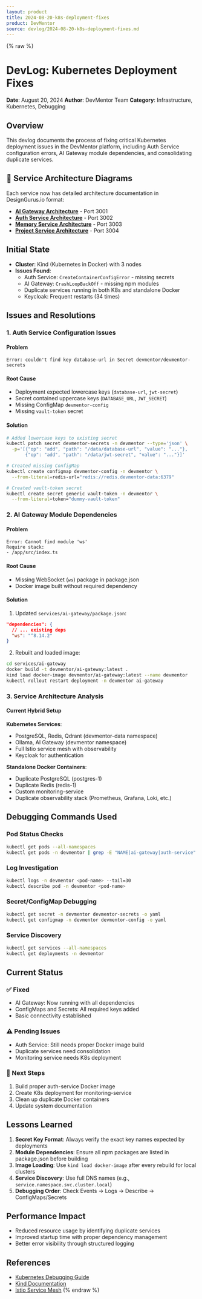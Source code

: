 ```yaml
---
layout: product
title: 2024-08-20-k8s-deployment-fixes
product: DevMentor
source: devlog/2024-08-20-k8s-deployment-fixes.md
---
```


{% raw %}
# DevLog: Kubernetes Deployment Fixes
**Date**: August 20, 2024
**Author**: DevMentor Team
**Category**: Infrastructure, Kubernetes, Debugging

## Overview
This devlog documents the process of fixing critical Kubernetes deployment issues in the DevMentor platform, including Auth Service configuration errors, AI Gateway module dependencies, and consolidating duplicate services.

## 📐 Service Architecture Diagrams
Each service now has detailed architecture documentation in DesignGurus.io format:
- **[AI Gateway Architecture](../../services/ai-gateway/docs/ai-gateway-architecture.md)** - Port 3001
- **[Auth Service Architecture](../../services/auth-service/docs/auth-service-architecture.md)** - Port 3002
- **[Memory Service Architecture](../../services/memory-service/docs/memory-service-architecture.md)** - Port 3003
- **[Project Service Architecture](../../services/project-service/docs/project-service-architecture.md)** - Port 3004

## Initial State
- **Cluster**: Kind (Kubernetes in Docker) with 3 nodes
- **Issues Found**:
  - Auth Service: `CreateContainerConfigError` - missing secrets
  - AI Gateway: `CrashLoopBackOff` - missing npm modules
  - Duplicate services running in both K8s and standalone Docker
  - Keycloak: Frequent restarts (34 times)

## Issues and Resolutions

### 1. Auth Service Configuration Issues

#### Problem
```
Error: couldn't find key database-url in Secret devmentor/devmentor-secrets
```

#### Root Cause
- Deployment expected lowercase keys (`database-url`, `jwt-secret`)
- Secret contained uppercase keys (`DATABASE_URL`, `JWT_SECRET`)
- Missing ConfigMap `devmentor-config`
- Missing `vault-token` secret

#### Solution
```bash
# Added lowercase keys to existing secret
kubectl patch secret devmentor-secrets -n devmentor --type='json' \
  -p='[{"op": "add", "path": "/data/database-url", "value": "..."}, 
       {"op": "add", "path": "/data/jwt-secret", "value": "..."}]'

# Created missing ConfigMap
kubectl create configmap devmentor-config -n devmentor \
  --from-literal=redis-url="redis://redis.devmentor-data:6379"

# Created vault-token secret
kubectl create secret generic vault-token -n devmentor \
  --from-literal=token="dummy-vault-token"
```

### 2. AI Gateway Module Dependencies

#### Problem
```
Error: Cannot find module 'ws'
Require stack:
- /app/src/index.ts
```

#### Root Cause
- Missing WebSocket (`ws`) package in package.json
- Docker image built without required dependency

#### Solution
1. Updated `services/ai-gateway/package.json`:
```json
"dependencies": {
  // ... existing deps
  "ws": "^8.14.2"
}
```

2. Rebuilt and loaded image:
```bash
cd services/ai-gateway
docker build -t devmentor/ai-gateway:latest .
kind load docker-image devmentor/ai-gateway:latest --name devmentor
kubectl rollout restart deployment -n devmentor ai-gateway
```

### 3. Service Architecture Analysis

#### Current Hybrid Setup
**Kubernetes Services**:
- PostgreSQL, Redis, Qdrant (devmentor-data namespace)
- Ollama, AI Gateway (devmentor namespace)
- Full Istio service mesh with observability
- Keycloak for authentication

**Standalone Docker Containers**:
- Duplicate PostgreSQL (postgres-1)
- Duplicate Redis (redis-1)
- Custom monitoring-service
- Duplicate observability stack (Prometheus, Grafana, Loki, etc.)

## Debugging Commands Used

### Pod Status Checks
```bash
kubectl get pods --all-namespaces
kubectl get pods -n devmentor | grep -E "NAME|ai-gateway|auth-service"
```

### Log Investigation
```bash
kubectl logs -n devmentor <pod-name> --tail=30
kubectl describe pod -n devmentor <pod-name>
```

### Secret/ConfigMap Debugging
```bash
kubectl get secret -n devmentor devmentor-secrets -o yaml
kubectl get configmap -n devmentor devmentor-config -o yaml
```

### Service Discovery
```bash
kubectl get services --all-namespaces
kubectl get deployments -n devmentor
```

## Current Status

### ✅ Fixed
- AI Gateway: Now running with all dependencies
- ConfigMaps and Secrets: All required keys added
- Basic connectivity established

### ⚠️ Pending Issues
- Auth Service: Still needs proper Docker image build
- Duplicate services need consolidation
- Monitoring service needs K8s deployment

### 🔄 Next Steps
1. Build proper auth-service Docker image
2. Create K8s deployment for monitoring-service
3. Clean up duplicate Docker containers
4. Update system documentation

## Lessons Learned

1. **Secret Key Format**: Always verify the exact key names expected by deployments
2. **Module Dependencies**: Ensure all npm packages are listed in package.json before building
3. **Image Loading**: Use `kind load docker-image` after every rebuild for local clusters
4. **Service Discovery**: Use full DNS names (e.g., `service.namespace.svc.cluster.local`)
5. **Debugging Order**: Check Events → Logs → Describe → ConfigMaps/Secrets

## Performance Impact
- Reduced resource usage by identifying duplicate services
- Improved startup time with proper dependency management
- Better error visibility through structured logging

## References
- [Kubernetes Debugging Guide](https://kubernetes.io/docs/tasks/debug/)
- [Kind Documentation](https://kind.sigs.k8s.io/)
- [Istio Service Mesh](https://istio.io/)
{% endraw %}
